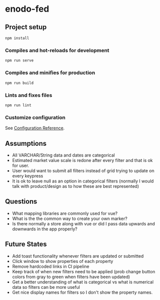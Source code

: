# enodo-fed

## Project setup
```
npm install
```

### Compiles and hot-reloads for development
```
npm run serve
```

### Compiles and minifies for production
```
npm run build
```

### Lints and fixes files
```
npm run lint
```

### Customize configuration
See [Configuration Reference](https://cli.vuejs.org/config/).

## Assumptions
- All VARCHAR/String data and dates are categorical
- Estimated market value scale is redone after every filter and that is ok for user.
- User would want to submit all filters instead of grid trying to update on every keypress
- It is ok to leave null as an option in categorical filters (normally I would talk with product/design as to how these are best represented)

## Questions
- What mapping libraries are commonly used for vue?
- What is the the common way to create your own marker?
- Is there normally a store along with vue or did I pass data upwards and downwards in the app properly?

## Future States
- Add toast functionality whenever filters are updated or submitted
- Click window to show properties of each property
- Remove hardcoded links in CI pipeline
- Keep track of when new filters need to be applied (prob change button colors from gray to green when filters have been updated)
- Get a better understanding of what is categorical vs what is numerical data so filters can be more useful
- Get nice display names for filters so I don't show the property names.